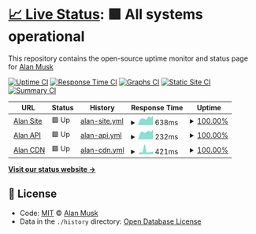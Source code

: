 # [📈 Live Status](https://health.alanmusk.com): <!--live status--> **🟩 All systems operational**

This repository contains the open-source uptime monitor and status page for [Alan Musk](https://health.alanmusk.com)

[![Uptime CI](https://github.com/alanmuskproject/health/workflows/Uptime%20CI/badge.svg)](https://github.com/alanmuskproject/health/actions?query=workflow%3A%22Uptime+CI%22)
[![Response Time CI](https://github.com/alanmuskproject/health/workflows/Response%20Time%20CI/badge.svg)](https://github.com/alanmuskproject/health/actions?query=workflow%3A%22Response+Time+CI%22)
[![Graphs CI](https://github.com/alanmuskproject/health/workflows/Graphs%20CI/badge.svg)](https://github.com/alanmuskproject/health/actions?query=workflow%3A%22Graphs+CI%22)
[![Static Site CI](https://github.com/alanmuskproject/health/workflows/Static%20Site%20CI/badge.svg)](https://github.com/alanmuskproject/health/actions?query=workflow%3A%22Static+Site+CI%22)
[![Summary CI](https://github.com/alanmuskproject/health/workflows/Summary%20CI/badge.svg)](https://github.com/alanmuskproject/health/actions?query=workflow%3A%22Summary+CI%22)

<!--start: status pages-->
<!-- This summary is generated by Upptime (https://github.com/upptime/upptime) -->
<!-- Do not edit this manually, your changes will be overwritten -->
<!-- prettier-ignore -->
| URL | Status | History | Response Time | Uptime |
| --- | ------ | ------- | ------------- | ------ |
| <img alt="" src="https://icons.duckduckgo.com/ip3/alanmusk.com.ico" height="13"> [Alan Site](https://alanmusk.com) | 🟩 Up | [alan-site.yml](https://github.com/alanmuskproject/health/commits/HEAD/history/alan-site.yml) | <details><summary><img alt="Response time graph" src="./graphs/alan-site/response-time-week.png" height="20"> 638ms</summary><br><a href="https://health.alanmusk.com/history/alan-site"><img alt="Response time 327" src="https://img.shields.io/endpoint?url=https%3A%2F%2Fraw.githubusercontent.com%2Falanmuskproject%2Fhealth%2FHEAD%2Fapi%2Falan-site%2Fresponse-time.json"></a><br><a href="https://health.alanmusk.com/history/alan-site"><img alt="24-hour response time 870" src="https://img.shields.io/endpoint?url=https%3A%2F%2Fraw.githubusercontent.com%2Falanmuskproject%2Fhealth%2FHEAD%2Fapi%2Falan-site%2Fresponse-time-day.json"></a><br><a href="https://health.alanmusk.com/history/alan-site"><img alt="7-day response time 638" src="https://img.shields.io/endpoint?url=https%3A%2F%2Fraw.githubusercontent.com%2Falanmuskproject%2Fhealth%2FHEAD%2Fapi%2Falan-site%2Fresponse-time-week.json"></a><br><a href="https://health.alanmusk.com/history/alan-site"><img alt="30-day response time 574" src="https://img.shields.io/endpoint?url=https%3A%2F%2Fraw.githubusercontent.com%2Falanmuskproject%2Fhealth%2FHEAD%2Fapi%2Falan-site%2Fresponse-time-month.json"></a><br><a href="https://health.alanmusk.com/history/alan-site"><img alt="1-year response time 327" src="https://img.shields.io/endpoint?url=https%3A%2F%2Fraw.githubusercontent.com%2Falanmuskproject%2Fhealth%2FHEAD%2Fapi%2Falan-site%2Fresponse-time-year.json"></a></details> | <details><summary><a href="https://health.alanmusk.com/history/alan-site">100.00%</a></summary><a href="https://health.alanmusk.com/history/alan-site"><img alt="All-time uptime 94.17%" src="https://img.shields.io/endpoint?url=https%3A%2F%2Fraw.githubusercontent.com%2Falanmuskproject%2Fhealth%2FHEAD%2Fapi%2Falan-site%2Fuptime.json"></a><br><a href="https://health.alanmusk.com/history/alan-site"><img alt="24-hour uptime 100.00%" src="https://img.shields.io/endpoint?url=https%3A%2F%2Fraw.githubusercontent.com%2Falanmuskproject%2Fhealth%2FHEAD%2Fapi%2Falan-site%2Fuptime-day.json"></a><br><a href="https://health.alanmusk.com/history/alan-site"><img alt="7-day uptime 100.00%" src="https://img.shields.io/endpoint?url=https%3A%2F%2Fraw.githubusercontent.com%2Falanmuskproject%2Fhealth%2FHEAD%2Fapi%2Falan-site%2Fuptime-week.json"></a><br><a href="https://health.alanmusk.com/history/alan-site"><img alt="30-day uptime 100.00%" src="https://img.shields.io/endpoint?url=https%3A%2F%2Fraw.githubusercontent.com%2Falanmuskproject%2Fhealth%2FHEAD%2Fapi%2Falan-site%2Fuptime-month.json"></a><br><a href="https://health.alanmusk.com/history/alan-site"><img alt="1-year uptime 100.00%" src="https://img.shields.io/endpoint?url=https%3A%2F%2Fraw.githubusercontent.com%2Falanmuskproject%2Fhealth%2FHEAD%2Fapi%2Falan-site%2Fuptime-year.json"></a></details>
| <img alt="" src="https://icons.duckduckgo.com/ip3/api.analmusk.com.ico" height="13"> [Alan API](https://api.analmusk.com/api-docs/) | 🟩 Up | [alan-api.yml](https://github.com/alanmuskproject/health/commits/HEAD/history/alan-api.yml) | <details><summary><img alt="Response time graph" src="./graphs/alan-api/response-time-week.png" height="20"> 232ms</summary><br><a href="https://health.alanmusk.com/history/alan-api"><img alt="Response time 239" src="https://img.shields.io/endpoint?url=https%3A%2F%2Fraw.githubusercontent.com%2Falanmuskproject%2Fhealth%2FHEAD%2Fapi%2Falan-api%2Fresponse-time.json"></a><br><a href="https://health.alanmusk.com/history/alan-api"><img alt="24-hour response time 300" src="https://img.shields.io/endpoint?url=https%3A%2F%2Fraw.githubusercontent.com%2Falanmuskproject%2Fhealth%2FHEAD%2Fapi%2Falan-api%2Fresponse-time-day.json"></a><br><a href="https://health.alanmusk.com/history/alan-api"><img alt="7-day response time 232" src="https://img.shields.io/endpoint?url=https%3A%2F%2Fraw.githubusercontent.com%2Falanmuskproject%2Fhealth%2FHEAD%2Fapi%2Falan-api%2Fresponse-time-week.json"></a><br><a href="https://health.alanmusk.com/history/alan-api"><img alt="30-day response time 235" src="https://img.shields.io/endpoint?url=https%3A%2F%2Fraw.githubusercontent.com%2Falanmuskproject%2Fhealth%2FHEAD%2Fapi%2Falan-api%2Fresponse-time-month.json"></a><br><a href="https://health.alanmusk.com/history/alan-api"><img alt="1-year response time 239" src="https://img.shields.io/endpoint?url=https%3A%2F%2Fraw.githubusercontent.com%2Falanmuskproject%2Fhealth%2FHEAD%2Fapi%2Falan-api%2Fresponse-time-year.json"></a></details> | <details><summary><a href="https://health.alanmusk.com/history/alan-api">100.00%</a></summary><a href="https://health.alanmusk.com/history/alan-api"><img alt="All-time uptime 100.00%" src="https://img.shields.io/endpoint?url=https%3A%2F%2Fraw.githubusercontent.com%2Falanmuskproject%2Fhealth%2FHEAD%2Fapi%2Falan-api%2Fuptime.json"></a><br><a href="https://health.alanmusk.com/history/alan-api"><img alt="24-hour uptime 100.00%" src="https://img.shields.io/endpoint?url=https%3A%2F%2Fraw.githubusercontent.com%2Falanmuskproject%2Fhealth%2FHEAD%2Fapi%2Falan-api%2Fuptime-day.json"></a><br><a href="https://health.alanmusk.com/history/alan-api"><img alt="7-day uptime 100.00%" src="https://img.shields.io/endpoint?url=https%3A%2F%2Fraw.githubusercontent.com%2Falanmuskproject%2Fhealth%2FHEAD%2Fapi%2Falan-api%2Fuptime-week.json"></a><br><a href="https://health.alanmusk.com/history/alan-api"><img alt="30-day uptime 100.00%" src="https://img.shields.io/endpoint?url=https%3A%2F%2Fraw.githubusercontent.com%2Falanmuskproject%2Fhealth%2FHEAD%2Fapi%2Falan-api%2Fuptime-month.json"></a><br><a href="https://health.alanmusk.com/history/alan-api"><img alt="1-year uptime 100.00%" src="https://img.shields.io/endpoint?url=https%3A%2F%2Fraw.githubusercontent.com%2Falanmuskproject%2Fhealth%2FHEAD%2Fapi%2Falan-api%2Fuptime-year.json"></a></details>
| <img alt="" src="https://icons.duckduckgo.com/ip3/cdn.analmusk.com.ico" height="13"> [Alan CDN](https://cdn.analmusk.com) | 🟩 Up | [alan-cdn.yml](https://github.com/alanmuskproject/health/commits/HEAD/history/alan-cdn.yml) | <details><summary><img alt="Response time graph" src="./graphs/alan-cdn/response-time-week.png" height="20"> 421ms</summary><br><a href="https://health.alanmusk.com/history/alan-cdn"><img alt="Response time 373" src="https://img.shields.io/endpoint?url=https%3A%2F%2Fraw.githubusercontent.com%2Falanmuskproject%2Fhealth%2FHEAD%2Fapi%2Falan-cdn%2Fresponse-time.json"></a><br><a href="https://health.alanmusk.com/history/alan-cdn"><img alt="24-hour response time 340" src="https://img.shields.io/endpoint?url=https%3A%2F%2Fraw.githubusercontent.com%2Falanmuskproject%2Fhealth%2FHEAD%2Fapi%2Falan-cdn%2Fresponse-time-day.json"></a><br><a href="https://health.alanmusk.com/history/alan-cdn"><img alt="7-day response time 421" src="https://img.shields.io/endpoint?url=https%3A%2F%2Fraw.githubusercontent.com%2Falanmuskproject%2Fhealth%2FHEAD%2Fapi%2Falan-cdn%2Fresponse-time-week.json"></a><br><a href="https://health.alanmusk.com/history/alan-cdn"><img alt="30-day response time 328" src="https://img.shields.io/endpoint?url=https%3A%2F%2Fraw.githubusercontent.com%2Falanmuskproject%2Fhealth%2FHEAD%2Fapi%2Falan-cdn%2Fresponse-time-month.json"></a><br><a href="https://health.alanmusk.com/history/alan-cdn"><img alt="1-year response time 373" src="https://img.shields.io/endpoint?url=https%3A%2F%2Fraw.githubusercontent.com%2Falanmuskproject%2Fhealth%2FHEAD%2Fapi%2Falan-cdn%2Fresponse-time-year.json"></a></details> | <details><summary><a href="https://health.alanmusk.com/history/alan-cdn">100.00%</a></summary><a href="https://health.alanmusk.com/history/alan-cdn"><img alt="All-time uptime 99.99%" src="https://img.shields.io/endpoint?url=https%3A%2F%2Fraw.githubusercontent.com%2Falanmuskproject%2Fhealth%2FHEAD%2Fapi%2Falan-cdn%2Fuptime.json"></a><br><a href="https://health.alanmusk.com/history/alan-cdn"><img alt="24-hour uptime 100.00%" src="https://img.shields.io/endpoint?url=https%3A%2F%2Fraw.githubusercontent.com%2Falanmuskproject%2Fhealth%2FHEAD%2Fapi%2Falan-cdn%2Fuptime-day.json"></a><br><a href="https://health.alanmusk.com/history/alan-cdn"><img alt="7-day uptime 100.00%" src="https://img.shields.io/endpoint?url=https%3A%2F%2Fraw.githubusercontent.com%2Falanmuskproject%2Fhealth%2FHEAD%2Fapi%2Falan-cdn%2Fuptime-week.json"></a><br><a href="https://health.alanmusk.com/history/alan-cdn"><img alt="30-day uptime 100.00%" src="https://img.shields.io/endpoint?url=https%3A%2F%2Fraw.githubusercontent.com%2Falanmuskproject%2Fhealth%2FHEAD%2Fapi%2Falan-cdn%2Fuptime-month.json"></a><br><a href="https://health.alanmusk.com/history/alan-cdn"><img alt="1-year uptime 99.99%" src="https://img.shields.io/endpoint?url=https%3A%2F%2Fraw.githubusercontent.com%2Falanmuskproject%2Fhealth%2FHEAD%2Fapi%2Falan-cdn%2Fuptime-year.json"></a></details>

<!--end: status pages-->

[**Visit our status website →**](https://health.alanmusk.com)

## 📄 License

- Code: [MIT](./LICENSE) © [Alan Musk](https://health.alanmusk.com)
- Data in the `./history` directory: [Open Database License](https://opendatacommons.org/licenses/odbl/1-0/)
